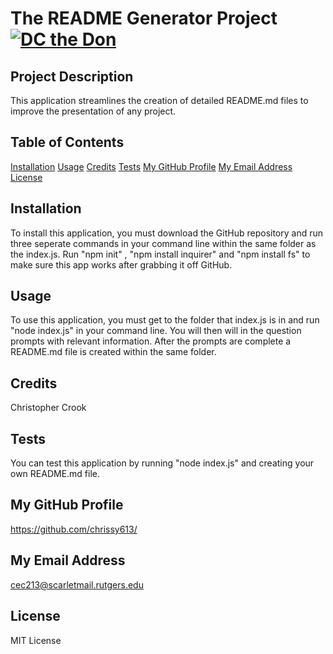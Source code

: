# The README Generator Project [![DC the Don](https://img.shields.io/badge/DC%20-THE%20DON-red)](https://img.shields.io/badge/DC%20-THE%20DON-red) 
 
## Project Description 
 
 This application streamlines the creation of detailed README.md files to improve the presentation of any project. 
 
 
## Table of Contents 
 
 [Installation](#installation) [Usage](#usage) [Credits](#credits) [Tests](#tests) [My GitHub Profile](#my-github-profile) [My Email Address](#my-email-address) [License](#license) 
 
 
## Installation 
 
 To install this application, you must download the GitHub repository and run three seperate commands in your command line within the same folder as the index.js. Run "npm init" , "npm install inquirer" and "npm install fs" to make sure this app works after grabbing it off GitHub. 
 
 
## Usage 
 
 To use this application, you must get to the folder that index.js is in and run "node index.js" in your command line. You will then will in the question prompts with relevant information. After the prompts are complete a README.md file is created within the same folder.  
 
 
## Credits 
 
 Christopher Crook 
 
 
## Tests 
 
 You can test this application by running "node index.js" and creating your own README.md file. 
 
 
## My GitHub Profile 
 
 https://github.com/chrissy613/ 
 
 
## My Email Address 
 
 cec213@scarletmail.rutgers.edu 
 
 
## License 
 
 MIT License 
